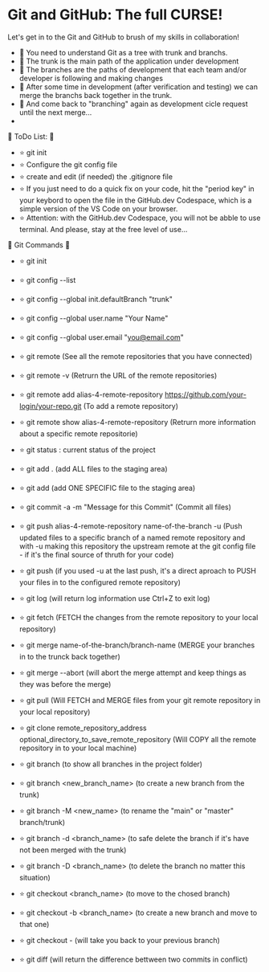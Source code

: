 # Git and GitHub: The full CURSE!

Let's get in to the Git and GitHub to brush of my skills in collaboration!

- :cactus: You need to understand Git as a tree with trunk and branchs.
- :evergreen_tree: The trunk is the main path of the application under development
- :palm_tree: The branches are the paths of development that each team and/or developer is following and making changes
- :deciduous_tree: After some time in development (after verification and testing) we can merge the branchs back together in the trunk.
- :cactus: And come back to "branching" again as development cicle request until the next merge...
- 

:construction_worker: ToDo List: :running:

- ⭐ git init
- ⭐ Configure the git config file
- ⭐ create and edit (if needed) the .gitignore file
- ⭐ If you just need to do a quick fix on your code, hit the "period key" in your keybord to open the file in the GitHub.dev Codespace, which is a simple version of the VS Code on your browser.
- ⭐ Attention: with the GitHub.dev Codespace, you will not be abble to use terminal. And please, stay at the free level of use...

:star2: Git Commands :star2:

- ⭐ git init

- ⭐ git config --list

- ⭐ git config --global init.defaultBranch "trunk"

- ⭐ git config --global user.name "Your Name"

- ⭐ git config --global user.email "you@email.com"

- ⭐ git remote (See all the remote repositories that you have connected)

- ⭐ git remote -v (Retrurn the URL of the remote repositories)

- ⭐ git remote add alias-4-remote-repository https://github.com/your-login/your-repo.git (To add a remote repository)

- ⭐ git remote show alias-4-remote-repository (Retrurn more information about a specific remote repositorie)

- ⭐ git status : current status of the project

- ⭐ git add . (add ALL files to the staging area)

- ⭐ git add <filename> (add ONE SPECIFIC file to the staging area)

- ⭐ git commit -a -m "Message for this Commit" (Commit all files)

- ⭐ git push alias-4-remote-repository name-of-the-branch -u (Push updated files to a specific branch of a named remote repository and with -u making this repository the upstream remote at the git config file - if it's the final source of thruth for your code)

- ⭐ git push (if you used -u at the last push, it's a direct aproach to PUSH your files in to the configured remote repository)

- ⭐ git log (will return log information use Ctrl+Z to exit log)

- ⭐ git fetch (FETCH the changes from the remote repository to your local repository)

- ⭐ git merge name-of-the-branch/branch-name (MERGE your branches in to the trunck back together)

- ⭐ git merge --abort (will abort the merge attempt and keep things as they was before the merge)

- ⭐ git pull (Will FETCH and MERGE files from your git remote repository in your local repository)

- ⭐ git clone remote_repository_address optional_directory_to_save_remote_repository (Will COPY all the remote repository in to your local machine)

- ⭐ git branch (to show all branches in the project folder)

- ⭐ git branch <new_branch_name> (to create a new branch from the trunk)

- ⭐ git branch -M <new_name> (to rename the "main" or "master" branch/trunk)

- ⭐ git branch -d <branch_name> (to safe delete the branch if it's have not been merged with the trunk)

- ⭐ git branch -D <branch_name> (to delete the branch no matter this situation)

- ⭐ git checkout <branch_name> (to move to the chosed branch)

- ⭐ git checkout -b <branch_name> (to create a new branch and move to that one)

- ⭐ git checkout - (will take you back to your previous branch)

- ⭐ git diff (will return the difference bettween two commits in conflict)

